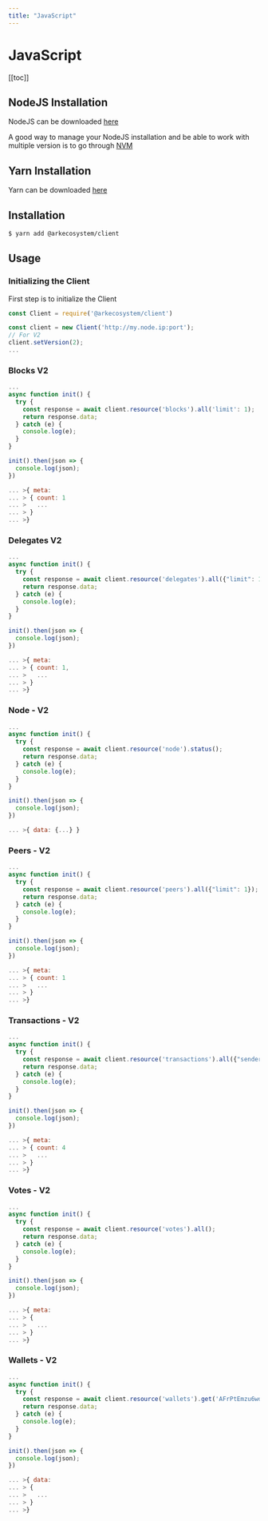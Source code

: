 ```yaml
---
title: "JavaScript"
---
```


# JavaScript

[[toc]]

## NodeJS Installation
NodeJS can be downloaded [here](https://nodejs.org/en/download/)

A good way to manage your NodeJS installation and be able to work with multiple version is to go through [NVM](https://github.com/creationix/nvm)

## Yarn Installation

Yarn can be downloaded [here](https://yarnpkg.com/lang/en/docs/install/#windows-stable)

## Installation

```bash
$ yarn add @arkecosystem/client
```

## Usage

### Initializing the Client

First step is to initialize the Client

```js
const Client = require('@arkecosystem/client')

const client = new Client('http://my.node.ip:port');
// For V2
client.setVersion(2);
...
```

### Blocks V2

```js
...
async function init() {
  try {
    const response = await client.resource('blocks').all('limit': 1);
    return response.data;
  } catch (e) {
    console.log(e);
  }
}

init().then(json => {
  console.log(json);
})

... >{ meta:
... > { count: 1
... >   ...
... > }
... >}
```

### Delegates V2

```js
...
async function init() {
  try {
    const response = await client.resource('delegates').all({"limit": 1});
    return response.data;
  } catch (e) {
    console.log(e);
  }
}

init().then(json => {
  console.log(json);
})

... >{ meta:
... > { count: 1,
... >   ...
... > }
... >}
```

### Node - V2

```js
...
async function init() {
  try {
    const response = await client.resource('node').status();
    return response.data;
  } catch (e) {
    console.log(e);
  }
}

init().then(json => {
  console.log(json);
})

... >{ data: {...} }
```

### Peers - V2

```js
...
async function init() {
  try {
    const response = await client.resource('peers').all({"limit": 1});
    return response.data;
  } catch (e) {
    console.log(e);
  }
}

init().then(json => {
  console.log(json);
})

... >{ meta:
... > { count: 1
... >   ...
... > }
... >}
```

### Transactions - V2

```js
...
async function init() {
  try {
    const response = await client.resource('transactions').all({"senderId": "AUDud8tvyVZa67p3QY7XPRUTjRGnWQQ9Xv", "orderBy": "timestamp.epoch"});
    return response.data;
  } catch (e) {
    console.log(e);
  }
}

init().then(json => {
  console.log(json);
})

... >{ meta:
... > { count: 4
... >   ...
... > }
... >}
```

### Votes - V2

```js
...
async function init() {
  try {
    const response = await client.resource('votes').all();
    return response.data;
  } catch (e) {
    console.log(e);
  }
}

init().then(json => {
  console.log(json);
})

... >{ meta:
... > {
... >   ...
... > }
... >}
```

### Wallets - V2

```js
...
async function init() {
  try {
    const response = await client.resource('wallets').get('AFrPtEmzu6wdVpa2CnRDEKGQQMWgq8nE9V');
    return response.data;
  } catch (e) {
    console.log(e);
  }
}

init().then(json => {
  console.log(json);
})

... >{ data:
... > {
... >   ...
... > }
... >}
```
